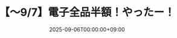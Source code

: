 ---
title: "【〜9/7】電子全品半額！やったー！"
date: 2025-09-06T00:00:00+09:00
draft: false
#categories: [""]
#tags: [""]
#featureimage: ""
expiryDate: 2025-09-07T23:59:59+09:00
externalUrl: "https://www.melonbooks.co.jp/circle/?circle_id=119704&act=&orderby=publish_start_date&disp_number=100&pageno=1&is_sp_view=0&fromagee_flg=2&search_target%5B%5D=2&additional_all=1&product_type=0&discount_price%5B%5D=1&is_end_of_sale2=1&text_type=all&name=#form1"
---